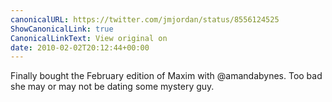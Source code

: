 ```yaml
---
canonicalURL: https://twitter.com/jmjordan/status/8556124525
ShowCanonicalLink: true
CanonicalLinkText: View original on
date: 2010-02-02T20:12:44+00:00
---
```

Finally bought the February edition of Maxim with @amandabynes. Too bad she may or may not be dating some mystery guy.